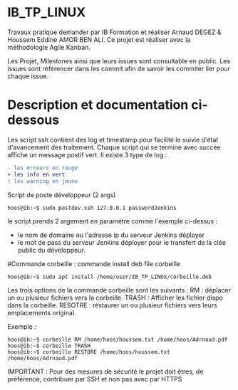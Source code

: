 # IB_TP_LINUX
Travaux pratique demander par IB Formation et réaliser Arnaud DEGEZ &amp; Houssem Eddine AMOR BEN ALI.
Ce projet est réaliser avec la méthodologie Agile Kanban.

Les Projet, Milestones ainsi que leurs issues sont consultable en public.
Les issues sont référencer dans les commit afin de savoir les commiter lier pour chaque issue.



# Description et documentation ci-dessous

Les script ssh contient des log et timestamp pour facilité le suivie d'état d'avancement des traitement.
Chaque script qui se termine avec succée affiche un message postif vert.
Il existe 3 type de log :
```diff
- les erreurs en rouge
+ les info en vert
! les warning en jaune
```


Script de poste développeur (2 args)
```console
hoos@ib:~$ sudo postdev.ssh 127.0.0.1 passwordJenkins
```
le script prends 2 argement en paramétre comme l'exemple ci-dessus :
- le nom de domaine ou l'adresse ip du serveur Jenkins déployer
- le mot de pass du serveur Jenkins déployer pour le transfert de la clée public du développeur.



#Commande corbeille :
commande install deb file corbeille
```console
hoos@ib:~$ sudo apt install /home/user/IB_TP_LINUX/corbeille.deb
```
Les trois options de la commande corbeille sont les suivants :
      RM : déplacer un ou plusieur fichiers vers la corbeille.
      TRASH : Afficher les fichier dispo dans la corbeille.
      RESOTRE : réstaurer un ou plusieur fichiers vers leurs emplacements original.
      
Exemple :
```console
hoos@ib:~$ corbeille RM /home/hoos/houssem.txt /home/hoos/Adrnaud.pdf
hoos@ib:~$ corbeille TRASH
hoos@ib:~$ corbeille RESTORE /home/hoos/houssem.txt /home/hoos/Adrnaud.pdf
```



IMPORTANT : Pour des mesures de sécurité le projet doit êtres, de préférence, contribuer par SSH et non pas avec par HTTPS
